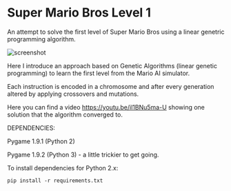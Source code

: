 Super Mario Bros Level 1
=============

An attempt to solve the first level of Super Mario Bros using a linear genetric programming algorithm.

![screenshot](https://raw.github.com/justinmeister/Mario-Level-1/master/screenshot.png)

Here I introduce an approach based on Genetic Algorithms (linear genetic programming) to learn the first level from the Mario AI simulator. 

Each instruction is encoded in a chromosome and after every generation altered by applying crossovers and mutations. 

Here you can find a video
https://youtu.be/il1BNu5ma-U showing one solution that the algorithm converged to.

DEPENDENCIES:

Pygame 1.9.1 (Python 2)

Pygame 1.9.2 (Python 3) - a little trickier to get going.

To install dependencies for Python 2.x:

	pip install -r requirements.txt
